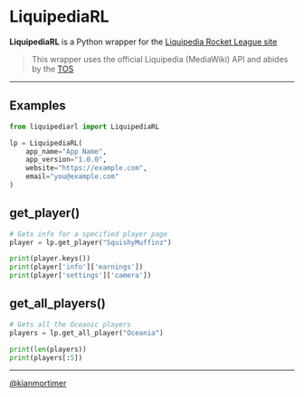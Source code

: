 # LiquipediaRL

**LiquipediaRL** is a Python wrapper for the [Liquipedia Rocket League site](https://liquipedia.net/rocketleague)

> This wrapper uses the official Liquipedia (MediaWiki) API and abides by the [TOS](https://liquipedia.net/api-terms-of-use)

---

## Examples

```python
from liquipediarl import LiquipediaRL

lp = LiquipediaRL(
    app_name="App Name",
    app_version="1.0.0",
    website="https://example.com",
    email="you@example.com"
)
```

## get_player()

```python
# Gets info for a specified player page
player = lp.get_player("SquishyMuffinz")

print(player.keys())
print(player['info']['earnings'])
print(player['settings']['camera'])
```
## get_all_players()

```python
# Gets all the Oceanic players
players = lp.get_all_player("Oceania")

print(len(players))
print(players[:5])

```

---



[@kianmortimer](https://github.com/kianmortimer)
